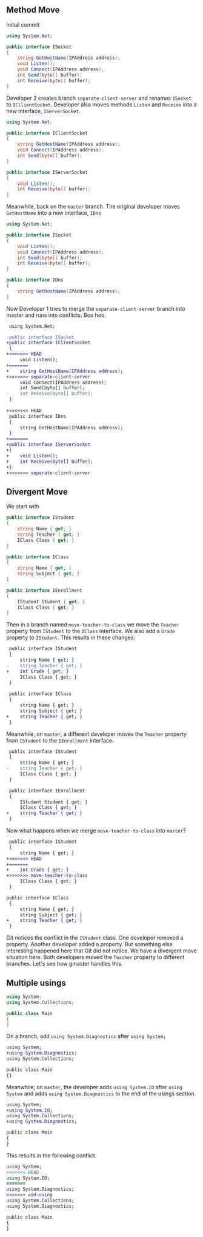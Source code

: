 ## Method Move

Initial commit

```csharp
using System.Net;

public interface ISocket
{
    string GetHostName(IPAddress address);
    void Listen();
    void Connect(IPAddress address);
    int Send(byte[] buffer);
    int Receive(byte[] buffer);
}
```

Developer 2 creates branch `separate-client-server` and renames `ISocket` to `ICllientSocket`. Developer also moves methods `Listen` and `Receive` into a new interface, `IServerSocket`.

```csharp
using System.Net;

public interface IClientSocket
{
    string GetHostName(IPAddress address);
    void Connect(IPAddress address);
    int Send(byte[] buffer);
}

public interface IServerSocket
{
    void Listen();
    int Receive(byte[] buffer);
}
```

Meanwhile, back on the `master` branch. The original developer moves `GetHostName` into a new interface, `IDns`

```csharp
using System.Net;

public interface ISocket
{
    void Listen();
    void Connect(IPAddress address);
    int Send(byte[] buffer);
    int Receive(byte[] buffer);
}

public interface IDns
{
    string GetHostName(IPAddress address);
}
```

Now Developer 1 tries to merge the `separate-client-server` branch into master and runs into conflicts. Boo hoo.

```diff
 using System.Net;

-public interface ISocket
+public interface IClientSocket
 {
+<<<<<<< HEAD
     void Listen();
+=======
+    string GetHostName(IPAddress address);
+>>>>>>> separate-client-server
     void Connect(IPAddress address);
     int Send(byte[] buffer);
-    int Receive(byte[] buffer);
 }
 
+<<<<<<< HEAD
 public interface IDns
 {
     string GetHostName(IPAddress address);
 }
+=======
+public interface IServerSocket
+{
+    void Listen();
+    int Receive(byte[] buffer);
+}
+>>>>>>> separate-client-server
```

## Divergent Move

We start with

```csharp
public interface IStudent
{
    string Name { get; }
    string Teacher { get; }
    IClass Class { get; }
}

public interface IClass
{
    string Name { get; }
    string Subject { get; }
}

public interface IEnrollment
{
    IStudent Student { get; }
    IClass Class { get; }
}
```

Then in a branch named `move-teacher-to-class` we move the `Teacher` property from `IStudent` to the `IClass` interface. We also add a `Grade` property to `IStudent`. This results in these changes:

```diff
 public interface IStudent
 {
     string Name { get; }
-    string Teacher { get; }
+    int Grade { get; }
     IClass Class { get; }
 }
 
 public interface IClass
 {
     string Name { get; }
     string Subject { get; }
+    string Teacher { get; }
 }
```

Meanwhile, on `master`, a different developer moves the `Teacher` property from `IStudent` to the `IEnrollment` interface.

```diff
 public interface IStudent
 {
     string Name { get; }
-    string Teacher { get; }
     IClass Class { get; }
 }

 public interface IEnrollment
 {
     IStudent Student { get; }
     IClass Class { get; }
+    string Teacher { get; }
 }
```

Now what happens when we merge `move-teacher-to-class` into `master`?

```diff
 public interface IStudent
 {
     string Name { get; }
+<<<<<<< HEAD
+=======
+    int Grade { get; }
+>>>>>>> move-teacher-to-class
     IClass Class { get; }
 }

public interface IClass
 {
     string Name { get; }
     string Subject { get; }
+    string Teacher { get; }
 }
```

Git notices the conflict in the `IStudent` class. One developer removed a property. Another developer added a property. But something else interesting happened here that Git did not notice. We have a divergent move situation here. Both developers moved the `Teacher` property to different branches. Let's see how gmaster handles this.

## Multiple usings

```csharp
using System;
using System.Collections;

public class Main
{
}
```

On a branch, add `using System.Diagnostics` after `using System;`

```diff
using System;
+using System.Diagnostics;
using System.Collections;

public class Main
{}
```

Meanwhile, on `master`, the developer adds `using System.IO` after `using System` and adds `using System.Diagnostics` to the end of the usings section.

```diff
using System;
+using System.IO;
using System.Collections;
+using System.Diagnostics;

public class Main
{
}
```

This results in the following conflict.

```diff
using System;
<<<<<<< HEAD
using System.IO;
=======
using System.Diagnostics;
>>>>>>> add-using
using System.Collections;
using System.Diagnostics;

public class Main
{
}
```